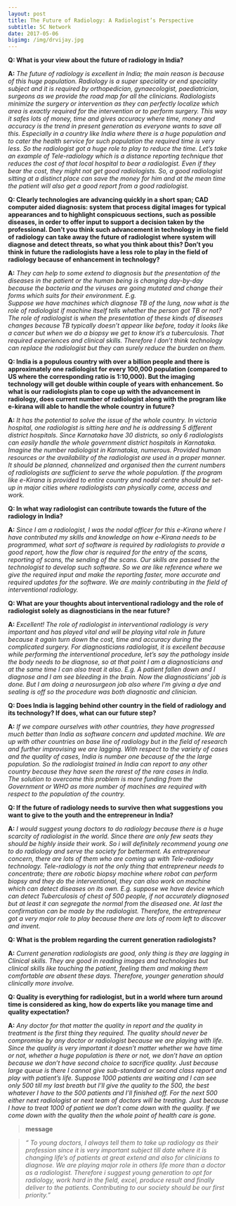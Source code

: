 ```yaml
---
layout: post
title: The Future of Radiology: A Radiologist’s Perspective 
subtitle: 5C Network 
date: 2017-05-06 
bigimg: /img/drvijay.jpg 
---
```


**Q: What is your view about the future of radiology in India?**

**A:** _The future of radiology is excellent in India; the main reason is because of this huge population. Radiology is a super speciality or end speciality subject and it is required by orthopedician, gynaecologist, paediatrician, surgeons as we provide the road map for all the clinicians. Radiologists minimize the surgery or intervention as they can perfectly localize which area is exactly required for the intervention or to perform surgery. This way it safes lots of money, time and gives accuracy where time, money and accuracy is the trend in present generation as everyone wants to save all this. Especially in a country like India where there is a huge population and to cater the health service for such population the required time is very less. So the radiologist got a huge role to play to reduce the time. Let’s take an example of Tele-radiology which is a distance reporting technique that reduces the cost of that local hospital to bear a radiologist. Even if they bear the cost, they might not get good radiologists. So, a good radiologist sitting at a distinct place can save the money for him and at the mean time the patient will also get a good report from a good radiologist._

**Q: Clearly technologies are advancing quickly in a short span; CAD computer aided diagnosis: system that process digital images for typical appearances and to highlight conspicuous sections, such as possible diseases, in order to offer input to support a decision taken by the professional. 
Don’t you think such advancement in technology in the field of radiology can take away the future of radiologist where system will diagnose and detect threats, so what you think about this? Don’t you think in future the radiologists have a less role to play in the field of radiology because of enhancement in technology?** 

**A:** _They can help to some extend to diagnosis but the presentation of the diseases in the patient or the human being is changing day-by-day because the bacteria and the viruses are going mutated and change their forms which suits for their environment. E.g.  
Suppose we have machines which diagnose TB of the lung, now what is the role of radiologist if machine itself tells whether the person got TB or not? The role of radiologist is when the presentation of these kinds of diseases changes because TB typically doesn’t appear like before, today it looks like a cancer but when we do a biopsy we get to know it’s a tuberculosis. That required experiences and clinical skills. Therefore I don’t think technology can replace the radiologist but they can surely reduce the burden on them._

**Q: India is a populous country with over a billion people and there is approximately one radiologist for every 100,000 population (compared to US where the corresponding ratio is 1:10,000). But the imaging technology will get double within couple of years with enhancement. So what is our radiologists plan to cope up with the advancement in radiology, does current number of radiologist along with the program like e-kirana will able to handle the whole country in future?**

**A:** _It has the potential to solve the issue of the whole country. In victoria hospital, one radiologist is sitting here and he is addressing 5 different district hospitals. Since Karnataka have 30 districts, so only 6 radiologists can easily handle the whole government district hospitals in Karnataka. Imagine the number radiologist in Karnataka, numerous. Provided human resources or the availability of the radiologist are used in a proper manner. It should be planned, channelized and organised then the current numbers of radiologists are sufficient to serve the whole population. If the program like e-Kirana is provided to entire country and nodal centre should be set-up in major cities where radiologists can physically come, access and work._

**Q: In what way radiologist can contribute towards the future of the radiology in India?**

**A:** _Since I am a radiologist, I was the nodal officer for this e-Kirana where I have contributed my skills and knowledge on how e-Kirana needs to be programmed, what sort of software is required by radiologists to provide a good report, how the flow char is required for the entry of the scans, reporting of scans, the sending of the scans. Our skills are passed to the technologist to develop such software. So we are like reference where we give the required input and make the reporting faster, more accurate and required updates for the software. We are mainly contributing in the field of interventional radiology._

**Q: What are your thoughts about interventional radiology and the role of radiologist solely as diagnosticians in the near future?**

**A:** _Excellent! The role of radiologist in interventional radiology is very important and has played vital and will be playing vital role in future because it again turn down the cost, time and accuracy during the complicated surgery. For diagnosticians radiologist, it is excellent because while performing the interventional procedure, let’s say the pathology inside the body needs to be diagnose, so at that point I am a diagnosticians and at the same time I can also treat it also. E.g. A patient fallen down and I diagnose and I am see bleeding in the brain. Now the diagnosticians’ job is done. But I am doing a neurosurgeon job also where I’m giving a dye and sealing is off so the procedure was both diagnostic and clinician._

**Q: Does India is lagging behind other country in the field of radiology and its technology? If does, what can our future step?**

**A:** _If we compare ourselves with other countries, they have progressed much better than India as software concern and updated machine. We are up with other countries on base line of radiology but in the field of research and further improvising we are lagging. With respect to the variety of cases and the quality of cases, India is number one because of the the large population. So the radiologist trained in India can report to any other country because they have seen the rarest of the rare cases in India.   
The solution to overcome this problem is more funding from the Government or WHO as more number of machines are required with respect to the population of the country._

**Q: If the future of radiology needs to survive then what suggestions you want to give to the youth and the entrepreneur in India?**

**A:** _I would suggest young doctors to do radiology because there is a huge scarcity of radiologist in the world. Since there are only few seats they should be highly inside their work.  So i will definitely recommend young one to do radiology and serve the society for betterment. As entrepreneur concern, there are lots of them who are coming up with Tele-radiology technology. Tele-radiology is not the only thing that entrepreneur needs to concentrate; there are robotic biopsy machine where robot can perform biopsy and they do the interventional, they can also work on machine which can detect diseases on its own. 
E.g. suppose we have device which can detect Tuberculosis of chest of 500 people, if not accurately diagnosed but at least it can segregate the normal from the diseased one. At last the confirmation can be made by the radiologist. Therefore, the entrepreneur got a very major role to play because there are lots of room left to discover and invent._

**Q: What is the problem regarding the current generation radiologists?**

**A:** _Current generation radiologists are good, only thing is they are lagging in
Clinical skills. They are good in reading images and technologies but clinical skills like touching the patient, feeling them and making them comfortable are absent these days. Therefore, younger generation should clinically more involve._

**Q: Quality is everything for radiologist, but in a world where turn around time is considered as king, how do experts like you manage time and quality expectation?**

**A:** _Any doctor for that matter the quality in report and the quality in treatment is the first thing they required. The quality should never be compromise by any doctor or radiologist because we are playing with life. Since the quality is very important it doesn’t matter whether we have time or not, whether a huge population is there or not, we don’t have an option because we don’t have second choice to sacrifice quality. Just because large queue is there I cannot give sub-standard or second class report and play with patient’s life. Suppose 1000 patients are waiting and I can see only 500 till my last breath but I’ll give the quality to the 500, the best whatever I have to the 500 patients and I’ll finished off. For the next 500 either next radiologist or next team of doctors will be treating. Just because I have to treat 1000 of patient we don’t come down with the quality. 
If we come down with the quality then the whole point of health care is gone._

>**message**

>_“ To young doctors, I always tell them to take up radiology as their profession since it is very important subject till date where it is changing life’s of patients at great extend and also for clinicians to diagnose. We are playing major role in others life more than a doctor as a radiologist. Therefore i suggest young generation to opt for radiology, work hard in the field, excel, produce result and finally deliver to the patients. Contributing to our society should be our first priority.”_

